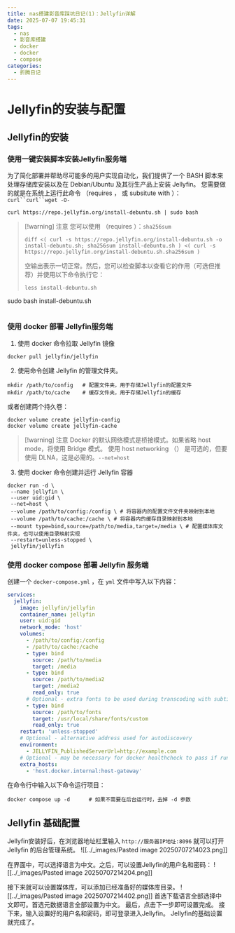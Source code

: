 ```yaml
---
title: nas搭建影音库踩坑日记(1)：Jellyfin详解
date: 2025-07-07 19:45:31
tags:
  - nas
  - 影音库搭建
  - docker
  - docker
  - compose
categories:
  - 折腾日记
---
```

# Jellyfin的安装与配置
## Jellyfin的安装
### 使用一键安装脚本安装Jellyfin服务端

为了简化部署并帮助尽可能多的用户实现自动化，我们提供了一个 BASH 脚本来处理存储库安装以及在 Debian/Ubuntu 及其衍生产品上安装 Jellyfin。 您需要做的就是在系统上运行此命令 （requires ， 或 subsitute with ）：`curl``curl``wget -O-`

```shell
curl https://repo.jellyfin.org/install-debuntu.sh | sudo bash
```

> [!warning] 注意 
> 您可以使用 （requires ）：`sha256sum` 
> ```shell
> diff <( curl -s https://repo.jellyfin.org/install-debuntu.sh -o install-debuntu.sh; sha256sum install-debuntu.sh ) <( curl -s https://repo.jellyfin.org/install-debuntu.sh.sha256sum )
> ```
> 空输出表示一切正常。然后，您可以检查脚本以查看它的作用（可选但推荐）并使用以下命令执行它：
> ```shell
> less install-debuntu.sh
sudo bash install-debuntu.sh
> ```

### 使用 docker 部署 Jellyfin服务端

1. 使用 docker 命令拉取 Jellyfin 镜像
```shell
docker pull jellyfin/jellyfin
```

2. 使用命令创建 Jellyfin 的管理文件夹。
```shell
mkdir /path/to/config   # 配置文件夹，用于存储Jellyfin的配置文件
mkdir /path/to/cache    # 缓存文件夹，用于存储Jellyfin的缓存
```

或者创建两个持久卷：

```shell
docker volume create jellyfin-config
docker volume create jellyfin-cache
```

> [!warning] 注意
> Docker 的默认网络模式是桥接模式。如果省略 host mode，将使用 Bridge 模式。 使用 host networking （） 是可选的，但要使用 DLNA，这是必需的。`--net=host`

3. 使用 docker 命令创建并运行 Jellyfin 容器
```shell
docker run -d \
 --name jellyfin \
 --user uid:gid \
 --net=host \
 --volume /path/to/config:/config \ # 将容器内的配置文件文件夹映射到本地
 --volume /path/to/cache:/cache \ # 将容器内的缓存目录映射到本地
 --mount type=bind,source=/path/to/media,target=/media \ # 配置媒体库文件夹，也可以使用目录映射实现
 --restart=unless-stopped \
 jellyfin/jellyfin
```

### 使用 docker compose 部署 Jellyfin 服务端
创建一个 `docker-compose.yml` ，在 `yml` 文件中写入以下内容：
```yaml
services:
  jellyfin:
    image: jellyfin/jellyfin
    container_name: jellyfin
    user: uid:gid
    network_mode: 'host'
    volumes:
      - /path/to/config:/config
      - /path/to/cache:/cache
      - type: bind
        source: /path/to/media
        target: /media
      - type: bind
        source: /path/to/media2
        target: /media2
        read_only: true
      # Optional - extra fonts to be used during transcoding with subtitle burn-in
      - type: bind
        source: /path/to/fonts
        target: /usr/local/share/fonts/custom
        read_only: true
    restart: 'unless-stopped'
    # Optional - alternative address used for autodiscovery
    environment:
      - JELLYFIN_PublishedServerUrl=http://example.com
    # Optional - may be necessary for docker healthcheck to pass if running in host network mode
    extra_hosts:
      - 'host.docker.internal:host-gateway'
```

在命令行中输入以下命令运行项目：
```shell
docker compose up -d      # 如果不需要在后台运行时，去掉 -d 参数
```

## Jellyfin 基础配置

Jellyfin安装好后，在浏览器地址栏里输入 `http://服务器IP地址:8096` 就可以打开 Jellyfin 的后台管理系统。
![[../_images/Pasted image 20250707214023.png]]

在界面中，可以选择语言为中文。之后，可以设置Jellyfin的用户名和密码：
![[../_images/Pasted image 20250707214204.png]]

接下来就可以设置媒体库，可以添加已经准备好的媒体库目录。
![[../_images/Pasted image 20250707214402.png]]
首选下载语言全部选择中文即可。首选元数据语言全部设置为中文。
最后，点击下一步即可设置完成。
接下来，输入设置好的用户名和密码，即可登录进入Jellyfin。
Jellyfin的基础设置就完成了。